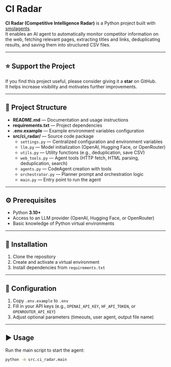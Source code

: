 # CI Radar

**CI Radar (Competitive Intelligence Radar)** is a Python project built with [smolagents](https://huggingface.co/docs/smolagents/index).  
It enables an AI agent to automatically monitor competitor information on the web, fetching relevant pages, extracting titles and links, deduplicating results, and saving them into structured CSV files.

---

## ⭐ Support the Project

If you find this project useful, please consider giving it a **star** on GitHub.  
It helps increase visibility and motivates further improvements.

---

## 📂 Project Structure

- **README.md** — Documentation and usage instructions  
- **requirements.txt** — Project dependencies  
- **.env.example** — Example environment variables configuration  
- **src/ci_radar/** — Source code package  
  - `settings.py` — Centralized configuration and environment variables  
  - `llm.py` — Model initialization (OpenAI, Hugging Face, or OpenRouter)  
  - `utils.py` — Utility functions (e.g., deduplication, save CSV)  
  - `web_tools.py` — Agent tools (HTTP fetch, HTML parsing, deduplication, search)  
  - `agents.py` — CodeAgent creation with tools  
  - `orchestrator.py` — Planner prompt and orchestration logic  
  - `main.py` — Entry point to run the agent  

---

## ⚙️ Prerequisites

- Python **3.10+**  
- Access to an LLM provider (OpenAI, Hugging Face, or OpenRouter)  
- Basic knowledge of Python virtual environments  

---

## 🔧 Installation

1. Clone the repository  
2. Create and activate a virtual environment  
3. Install dependencies from `requirements.txt`  

---

## 🔑 Configuration

1. Copy `.env.example` to `.env`  
2. Fill in your API keys (e.g., `OPENAI_API_KEY`, `HF_API_TOKEN`, or `OPENROUTER_API_KEY`)  
3. Adjust optional parameters (timeouts, user agent, output file name)  

---

## ▶️ Usage

Run the main script to start the agent:

```bash
python -m src.ci_radar.main
